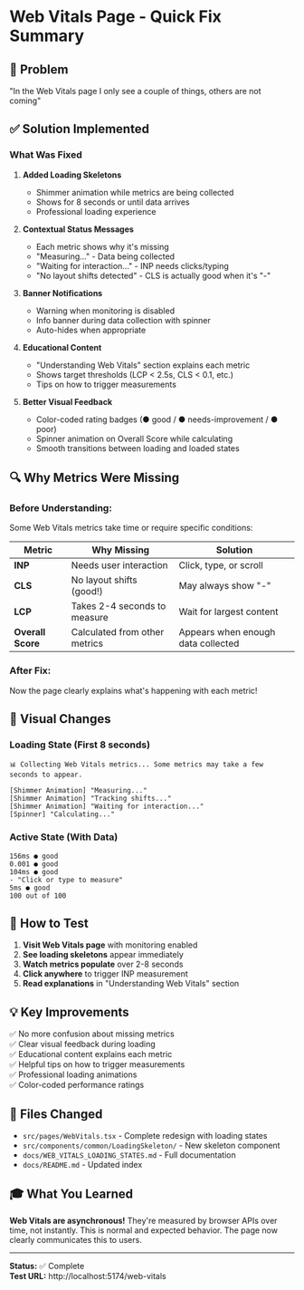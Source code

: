 # Web Vitals Page - Quick Fix Summary

## 🎯 Problem

"In the Web Vitals page I only see a couple of things, others are not coming"

## ✅ Solution Implemented

### What Was Fixed

1. **Added Loading Skeletons**

   - Shimmer animation while metrics are being collected
   - Shows for 8 seconds or until data arrives
   - Professional loading experience

2. **Contextual Status Messages**

   - Each metric shows why it's missing
   - "Measuring..." - Data being collected
   - "Waiting for interaction..." - INP needs clicks/typing
   - "No layout shifts detected" - CLS is actually good when it's "-"

3. **Banner Notifications**

   - Warning when monitoring is disabled
   - Info banner during data collection with spinner
   - Auto-hides when appropriate

4. **Educational Content**

   - "Understanding Web Vitals" section explains each metric
   - Shows target thresholds (LCP < 2.5s, CLS < 0.1, etc.)
   - Tips on how to trigger measurements

5. **Better Visual Feedback**
   - Color-coded rating badges (● good / ● needs-improvement / ● poor)
   - Spinner animation on Overall Score while calculating
   - Smooth transitions between loading and loaded states

## 🔍 Why Metrics Were Missing

### Before Understanding:

Some Web Vitals metrics take time or require specific conditions:

| Metric            | Why Missing                   | Solution                           |
| ----------------- | ----------------------------- | ---------------------------------- |
| **INP**           | Needs user interaction        | Click, type, or scroll             |
| **CLS**           | No layout shifts (good!)      | May always show "-"                |
| **LCP**           | Takes 2-4 seconds to measure  | Wait for largest content           |
| **Overall Score** | Calculated from other metrics | Appears when enough data collected |

### After Fix:

Now the page clearly explains what's happening with each metric!

## 📸 Visual Changes

### Loading State (First 8 seconds)

```
📊 Collecting Web Vitals metrics... Some metrics may take a few seconds to appear.

[Shimmer Animation] "Measuring..."
[Shimmer Animation] "Tracking shifts..."
[Shimmer Animation] "Waiting for interaction..."
[Spinner] "Calculating..."
```

### Active State (With Data)

```
156ms ● good
0.001 ● good
104ms ● good
- "Click or type to measure"
5ms ● good
100 out of 100
```

## 🚀 How to Test

1. **Visit Web Vitals page** with monitoring enabled
2. **See loading skeletons** appear immediately
3. **Watch metrics populate** over 2-8 seconds
4. **Click anywhere** to trigger INP measurement
5. **Read explanations** in "Understanding Web Vitals" section

## 💡 Key Improvements

✅ No more confusion about missing metrics  
✅ Clear visual feedback during loading  
✅ Educational content explains each metric  
✅ Helpful tips on how to trigger measurements  
✅ Professional loading animations  
✅ Color-coded performance ratings

## 📝 Files Changed

- `src/pages/WebVitals.tsx` - Complete redesign with loading states
- `src/components/common/LoadingSkeleton/` - New skeleton component
- `docs/WEB_VITALS_LOADING_STATES.md` - Full documentation
- `docs/README.md` - Updated index

## 🎓 What You Learned

**Web Vitals are asynchronous!** They're measured by browser APIs over time, not instantly. This is normal and expected behavior. The page now clearly communicates this to users.

---

**Status:** ✅ Complete  
**Test URL:** http://localhost:5174/web-vitals
